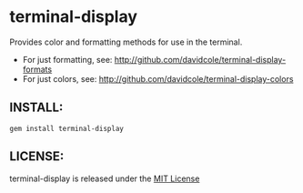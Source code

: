 terminal-display
================

Provides color and formatting methods for use in the terminal.

* For just formatting, see: http://github.com/davidcole/terminal-display-formats
* For just colors, see: http://github.com/davidcole/terminal-display-colors

## INSTALL:

	gem install terminal-display

## LICENSE:

terminal-display is released under the [MIT License](http://www.opensource.org/licenses/MIT)